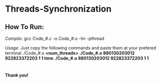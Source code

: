 # Threads-Synchronization
## How To Run:
*Compile*:
gcc Code_#.c -o Code_#.o -lm -pthread

*Usage*: Just copy the following commands and paste them at your prefered terminal
./Code_#.o <a> <b> <num_threads> <method>
./Code_#.o 880130203012 922823372203 1 1
time ./Code_#.o 880130203012 922823372203 1 1
#
Thank you!
#
